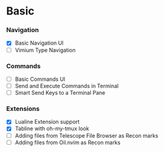 # Basic

### Navigation
- [x] Basic Navigation UI
- [ ] Vimium Type Navigation

### Commands
- [ ] Basic Commands UI
- [ ] Send and Execute Commands in Terminal
- [ ] Smart Send Keys to a Terminal Pane

### Extensions
- [x] Lualine Extension support
- [x] Tabline with oh-my-tmux look
- [ ] Adding files from Telescope File Browser as Recon marks
- [ ] Adding files from Oil.nvim as Recon marks
